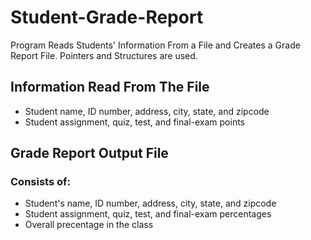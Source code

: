 # Student-Grade-Report
Program Reads Students' Information From a File and Creates a Grade Report File. Pointers and Structures are used.

## Information Read From The File
* Student name, ID number,  address, city, state, and zipcode
* Student assignment, quiz, test, and final-exam points

## Grade Report Output File
### Consists of:
* Student's name, ID number, address, city, state, and zipcode
* Student assignment, quiz, test, and final-exam percentages
* Overall precentage in the class
